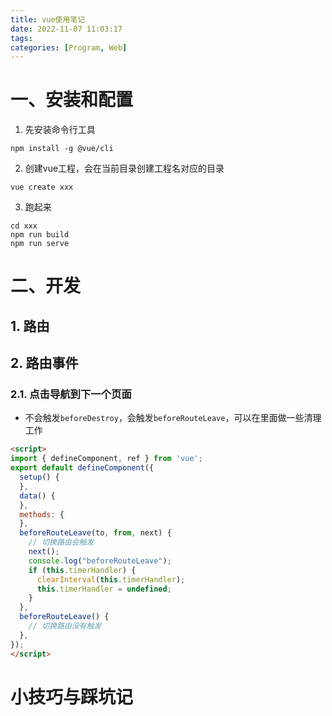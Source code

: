 ```yaml
---
title: vue使用笔记
date: 2022-11-07 11:03:17
tags:
categories: [Program, Web]
---
```


# 一、安装和配置

1. 先安装命令行工具

```shell
npm install -g @vue/cli
```

2. 创建vue工程，会在当前目录创建工程名对应的目录

```shell
vue create xxx
```

3. 跑起来

```shell
cd xxx
npm run build
npm run serve
```

# 二、开发

## 1. 路由

## 2. 路由事件

### 2.1. 点击导航到下一个页面

- 不会触发`beforeDestroy`，会触发`beforeRouteLeave`，可以在里面做一些清理工作

```html
<script>
import { defineComponent, ref } from 'vue';
export default defineComponent({
  setup() {
  },
  data() {
  },
  methods: {
  },
  beforeRouteLeave(to, from, next) {
    // 切换路由会触发
    next();
    console.log("beforeRouteLeave");
    if (this.timerHandler) {
      clearInterval(this.timerHandler);
      this.timerHandler = undefined;
    }
  },
  beforeRouteLeave() {
    // 切换路由没有触发
  },
});
</script>
```

# 小技巧与踩坑记


